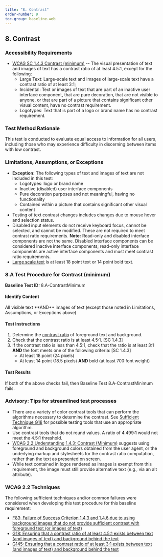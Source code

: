 ```yaml
---
title: "8. Contrast"
order-number: 9
toc-group: baseline-web
---
```

## 8. Contrast

### Accessibility Requirements

-   [WCAG SC 1.4.3 Contrast (minimum)](https://www.w3.org/WAI/WCAG22/Understanding/contrast-minimum) -- The visual presentation of text and images of text has a contrast ratio of at least 4.5:1, except for the following:
    -   Large Text: Large-scale text and images of large-scale text have a contrast ratio of at least 3:1;
    -   Incidental: Text or images of text that are part of an inactive user interface component, that are pure decoration, that are not visible to anyone, or that are part of a picture that contains significant other visual content, have no contrast requirement.
    -   Logotypes: Text that is part of a logo or brand name has no contrast requirement.

### Test Method Rationale

This test is conducted to evaluate equal access to information for all users, including those who may experience difficulty in discerning between items with low contrast.

### Limitations, Assumptions, or Exceptions

-   **Exception:** The following types of text and images of text are not included in this test:
    -   Logotypes: logo or brand name
    -   Inactive (disabled) user interface components
    -   Pure decoration purposes and not meaningful, having no functionality
    -   Contained within a picture that contains significant other visual content
-   Testing of text contrast changes includes changes due to mouse hover and selection status.
-   Disabled input elements do not receive keyboard focus, cannot be selected, and cannot be modified. These are not required to meet contrast ratio requirements. **Note:** Read-only and disabled interface components are not the same. Disabled interface components can be considered inactive interface components; read-only interface components are active interface components and must meet contrast ratio requirements.
-   [Large scale text](https://www.w3.org/TR/WCAG22/#dfn-large-scale) is at least 18 point text or 14 point bold text.

### 8.A Test Procedure for Contrast (minimum)

**Baseline Test ID:** 8.A-ContrastMinimum
#### Identify Content
<p id="8aIC">All visible text  **AND**  images of text (except those noted in Limitations, Assumptions, or Exceptions above)</p>

#### Test Instructions
<ol id="8aTI">
    <li id="8aTI-1">Determine the <a href="https://www.w3.org/TR/WCAG22/#dfn-contrast-ratio" target="_blank" rel="noopener">contrast ratio</a> of foreground text and background.</li>
    <li id="8aTI-2">Check that the contrast ratio is at least 4.5:1. [SC 1.4.3]</li>
    <li id="8aTI-3">If the contrast ratio is less than 4.5:1, check that the ratio is at least 3:1 <strong>AND</strong> the font meets one of the following criteria: [SC 1.4.3]
        <ul>
            <li>At least 18 point (24 pixels)</li>
            <li>At least 14 point (18.5 pixels) <strong>AND</strong> bold (at least 700 font weight)</li>
        </ul>
    </li>
</ol>

#### Test Results
<p id="8aTR">If both of the above checks fail, then Baseline Test 8.A-ContrastMinimum fails.</p>

### Advisory: Tips for streamlined test processes

-   There are a variety of color contrast tools that can perform the algorithms necessary to determine the contrast. See [Sufficient Technique G18](https://www.w3.org/WAI/WCAG22/Techniques/general/G18) for possible testing tools that use an appropriate algorithm.
-   Use contrast tools that do not round values. A ratio of 4.499:1 would not meet the 4.5:1 threshold.
-   [WCAG 2.2 Understanding 1.4.3: Contrast (Minimum)](https://www.w3.org/WAI/WCAG22/Understanding/contrast-minimum) suggests using foreground and background colors obtained from the user agent, or the underlying markup and stylesheets for the contrast ratio computation, rather than the text as presented on screen.
-   While text contained in logos rendered as images is exempt from this requirement, the image must still provide alternative text (e.g., via an alt attribute).

### WCAG 2.2 Techniques

The following sufficient techniques and/or common failures were considered when developing this test procedure for this baseline requirement:

-   [F83: Failure of Success Criterion 1.4.3 and 1.4.6 due to using background images that do not provide sufficient contrast with foreground text (or images of text)](https://www.w3.org/WAI/WCAG21/Techniques/failures/F83.html)
-   [G18: Ensuring that a contrast ratio of at least 4.5:1 exists between text (and images of text) and background behind the text](https://www.w3.org/WAI/WCAG22/Techniques/general/G18)
-   [G145: Ensuring that a contrast ratio of at least 3:1 exists between text (and images of text) and background behind the text](https://www.w3.org/WAI/WCAG22/Techniques/general/G145)
